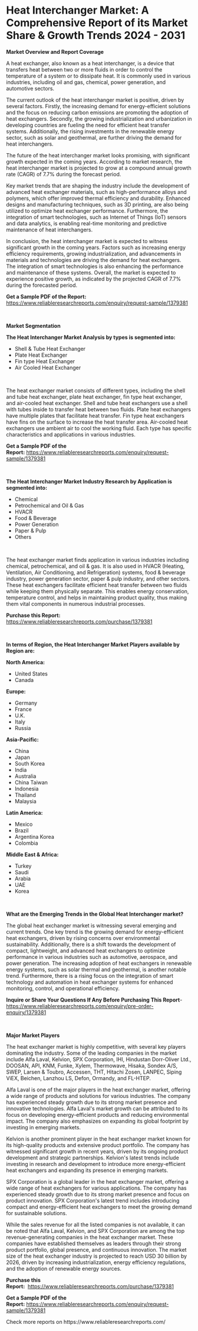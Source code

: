 <p><h1>Heat Interchanger Market: A Comprehensive Report of its Market Share & Growth Trends 2024 - 2031</h1></p><p><strong>Market Overview and Report Coverage</strong></p>
<p><p>A heat exchanger, also known as a heat interchanger, is a device that transfers heat between two or more fluids in order to control the temperature of a system or to dissipate heat. It is commonly used in various industries, including oil and gas, chemical, power generation, and automotive sectors.</p><p>The current outlook of the heat interchanger market is positive, driven by several factors. Firstly, the increasing demand for energy-efficient solutions and the focus on reducing carbon emissions are promoting the adoption of heat exchangers. Secondly, the growing industrialization and urbanization in developing countries are fueling the need for efficient heat transfer systems. Additionally, the rising investments in the renewable energy sector, such as solar and geothermal, are further driving the demand for heat interchangers.</p><p>The future of the heat interchanger market looks promising, with significant growth expected in the coming years. According to market research, the heat interchanger market is projected to grow at a compound annual growth rate (CAGR) of 7.7% during the forecast period.</p><p>Key market trends that are shaping the industry include the development of advanced heat exchanger materials, such as high-performance alloys and polymers, which offer improved thermal efficiency and durability. Enhanced designs and manufacturing techniques, such as 3D printing, are also being utilized to optimize heat exchanger performance. Furthermore, the integration of smart technologies, such as Internet of Things (IoT) sensors and data analytics, is enabling real-time monitoring and predictive maintenance of heat interchangers.</p><p>In conclusion, the heat interchanger market is expected to witness significant growth in the coming years. Factors such as increasing energy efficiency requirements, growing industrialization, and advancements in materials and technologies are driving the demand for heat exchangers. The integration of smart technologies is also enhancing the performance and maintenance of these systems. Overall, the market is expected to experience positive growth, as indicated by the projected CAGR of 7.7% during the forecasted period.</p></p>
<p><strong>Get a Sample PDF of the Report:</strong> <a href="https://www.reliableresearchreports.com/enquiry/request-sample/1379381">https://www.reliableresearchreports.com/enquiry/request-sample/1379381</a></p>
<p>&nbsp;</p>
<p><strong>Market Segmentation</strong></p>
<p><strong>The Heat Interchanger Market Analysis by types is segmented into:</strong></p>
<p><ul><li>Shell & Tube Heat Exchanger</li><li>Plate Heat Exchanger</li><li>Fin type Heat Exchanger</li><li>Air Cooled Heat Exchanger</li></ul></p>
<p>&nbsp;</p>
<p><p>The heat exchanger market consists of different types, including the shell and tube heat exchanger, plate heat exchanger, fin type heat exchanger, and air-cooled heat exchanger. Shell and tube heat exchangers use a shell with tubes inside to transfer heat between two fluids. Plate heat exchangers have multiple plates that facilitate heat transfer. Fin type heat exchangers have fins on the surface to increase the heat transfer area. Air-cooled heat exchangers use ambient air to cool the working fluid. Each type has specific characteristics and applications in various industries.</p></p>
<p><strong>Get a Sample PDF of the Report:</strong>&nbsp;<a href="https://www.reliableresearchreports.com/enquiry/request-sample/1379381">https://www.reliableresearchreports.com/enquiry/request-sample/1379381</a></p>
<p>&nbsp;</p>
<p><strong>The Heat Interchanger Market Industry Research by Application is segmented into:</strong></p>
<p><ul><li>Chemical</li><li>Petrochemical and Oil & Gas</li><li>HVACR</li><li>Food & Beverage</li><li>Power Generation</li><li>Paper & Pulp</li><li>Others</li></ul></p>
<p>&nbsp;</p>
<p><p>The heat exchanger market finds application in various industries including chemical, petrochemical, and oil & gas. It is also used in HVACR (Heating, Ventilation, Air Conditioning, and Refrigeration) systems, food & beverage industry, power generation sector, paper & pulp industry, and other sectors. These heat exchangers facilitate efficient heat transfer between two fluids while keeping them physically separate. This enables energy conservation, temperature control, and helps in maintaining product quality, thus making them vital components in numerous industrial processes.</p></p>
<p><strong>Purchase this Report:</strong>&nbsp; <a href="https://www.reliableresearchreports.com/purchase/1379381">https://www.reliableresearchreports.com/purchase/1379381</a></p>
<p>&nbsp;</p>
<p><strong>In terms of Region, the Heat Interchanger Market Players available by Region are:</strong></p>
<p>
    <p> <strong> North America: </strong>
        <ul>
            <li>United States</li>
            <li>Canada</li>
        </ul>
        </p> 
    <p> <strong> Europe: </strong>
        <ul>
            <li>Germany</li>
            <li>France</li>
            <li>U.K.</li>
            <li>Italy</li>
            <li>Russia</li>
        </ul>
        </p> 
    <p> <strong> Asia-Pacific: </strong>
        <ul>
            <li>China</li>
            <li>Japan</li>
            <li>South Korea</li>
            <li>India</li>
            <li>Australia</li>
            <li>China Taiwan</li>
            <li>Indonesia</li>
            <li>Thailand</li>
            <li>Malaysia</li>
        </ul>
        </p> 
    <p> <strong> Latin America: </strong>
        <ul>
            <li>Mexico</li>
            <li>Brazil</li>
            <li>Argentina Korea</li>
            <li>Colombia</li>
        </ul>
        </p> 
    <p> <strong> Middle East & Africa: </strong>
        <ul>
            <li>Turkey</li>
            <li>Saudi</li>
            <li>Arabia</li>
            <li>UAE</li>
            <li>Korea</li>
        </ul>
    </p>
    </p>
<p>&nbsp;</p>
<p><strong>What are the Emerging Trends in the Global Heat Interchanger market?</strong></p>
<p><p>The global heat exchanger market is witnessing several emerging and current trends. One key trend is the growing demand for energy-efficient heat exchangers, driven by rising concerns over environmental sustainability. Additionally, there is a shift towards the development of compact, lightweight, and advanced heat exchangers to optimize performance in various industries such as automotive, aerospace, and power generation. The increasing adoption of heat exchangers in renewable energy systems, such as solar thermal and geothermal, is another notable trend. Furthermore, there is a rising focus on the integration of smart technology and automation in heat exchanger systems for enhanced monitoring, control, and operational efficiency.</p></p>
<p><strong>Inquire or Share Your Questions If Any Before Purchasing This Report</strong>- <a href="https://www.reliableresearchreports.com/enquiry/pre-order-enquiry/1379381">https://www.reliableresearchreports.com/enquiry/pre-order-enquiry/1379381</a></p>
<p>&nbsp;</p>
<p><strong>Major Market Players</strong></p>
<p><p>The heat exchanger market is highly competitive, with several key players dominating the industry. Some of the leading companies in the market include Alfa Laval, Kelvion, SPX Corporation, IHI, Hindustan Dorr-Oliver Ltd., DOOSAN, API, KNM, Funke, Xylem, Thermowave, Hisaka, Sondex A/S, SWEP, Larsen & Toubro, Accessen, THT, Hitachi Zosen, LANPEC, Siping ViEX, Beichen, Lanzhou LS, Defon, Ormandy, and FL-HTEP.</p><p>Alfa Laval is one of the major players in the heat exchanger market, offering a wide range of products and solutions for various industries. The company has experienced steady growth due to its strong market presence and innovative technologies. Alfa Laval's market growth can be attributed to its focus on developing energy-efficient products and reducing environmental impact. The company also emphasizes on expanding its global footprint by investing in emerging markets.</p><p>Kelvion is another prominent player in the heat exchanger market known for its high-quality products and extensive product portfolio. The company has witnessed significant growth in recent years, driven by its ongoing product development and strategic partnerships. Kelvion's latest trends include investing in research and development to introduce more energy-efficient heat exchangers and expanding its presence in emerging markets.</p><p>SPX Corporation is a global leader in the heat exchanger market, offering a wide range of heat exchangers for various applications. The company has experienced steady growth due to its strong market presence and focus on product innovation. SPX Corporation's latest trend includes introducing compact and energy-efficient heat exchangers to meet the growing demand for sustainable solutions.</p><p>While the sales revenue for all the listed companies is not available, it can be noted that Alfa Laval, Kelvion, and SPX Corporation are among the top revenue-generating companies in the heat exchanger market. These companies have established themselves as leaders through their strong product portfolio, global presence, and continuous innovation. The market size of the heat exchanger industry is projected to reach USD 30 billion by 2026, driven by increasing industrialization, energy efficiency regulations, and the adoption of renewable energy sources.</p></p>
<p><strong>Purchase this Report:</strong>&nbsp;&nbsp;<a href="https://www.reliableresearchreports.com/purchase/1379381">https://www.reliableresearchreports.com/purchase/1379381</a></p>
<p></p>
<p><strong>Get a Sample PDF of the Report:</strong>&nbsp;<a href="https://www.reliableresearchreports.com/enquiry/request-sample/1379381">https://www.reliableresearchreports.com/enquiry/request-sample/1379381</a></p>
<p>Check more reports on https://www.reliableresearchreports.com/</p>